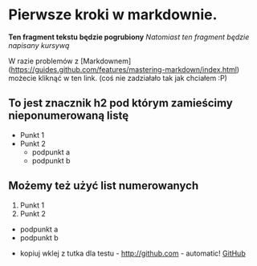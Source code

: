 # Pierwsze kroki w markdownie. 
**Ten fragment tekstu będzie pogrubiony**
*Natomiast ten fragment będzie napisany kursywą*

W razie problemów z [Markdownem] (https://guides.github.com/features/mastering-markdown/index.html) możecie kliknąć w ten link. (coś nie zadziałało tak jak chciałem :P)

## To jest znacznik h2 pod którym zamieścimy nieponumerowaną listę
* Punkt 1
* Punkt 2
  * podpunkt a
  * podpunkt b

## Możemy też użyć list numerowanych
1. Punkt 1
2. Punkt 2
  * podpunkt a
  * podpunkt b

- kopiuj wklej z tutka dla testu -
http://github.com - automatic!
[GitHub](http://github.com) 


